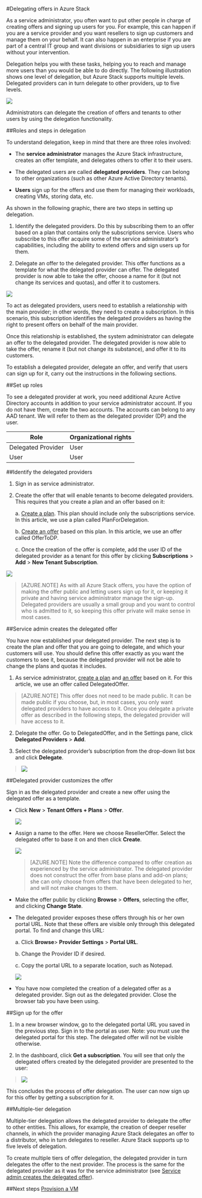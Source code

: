 <properties
	pageTitle="Delegating offers in Azure Stack | Microsoft Azure"
	description="Learn how to put other people in charge of creating offers and signing up users for you."
	services="azure-stack"
	documentationCenter=""
	authors="AlfredoPizzirani"
	manager="byronr"
	editor=""/>

<tags
	ms.service="azure-stack"
	ms.workload="na"
	ms.tgt_pltfrm="na"
	ms.devlang="na"
	ms.topic="article"
	ms.date="10/07/2016"
	ms.author="alfredop"/>



#Delegating offers in Azure Stack


As a service administrator, you often want to put other people in charge
of creating offers and signing up users for you. For example, this can
happen if you are a service provider and you want resellers to sign up
customers and manage them on your behalf. It can also happen in an
enterprise if you are part of a central IT group and want divisions or
subsidiaries to sign up users without your intervention.

Delegation helps you with these tasks, helping you to reach and manage
more users than you would be able to do directly. The following
illustration shows one level of delegation, but Azure Stack supports
multiple levels. Delegated providers can in turn delegate to other
providers, up to five levels.

![](media/azure-stack-delegated-provider/image1.png)

Administrators can delegate the creation of offers and tenants
to other users by using the delegation functionality.

##Roles and steps in delegation


To understand delegation, keep in mind that there are three roles
involved:

-   The **service administrator** manages the Azure Stack
    infrastructure, creates an offer template, and delegates others to
    offer it to their users.

-   The delegated users are called **delegated providers**. They can
    belong to other organizations (such as other Azure Active
    Directory tenants).

-   **Users** sign up for the offers and use them for managing their
    workloads, creating VMs, storing data, etc.

As shown in the following graphic, there are two steps in setting up
delegation.

1.  Identify the delegated providers. Do this by subscribing them to an
    offer based on a plan that contains only the subscriptions service.
    Users who subscribe to this offer acquire some of the service
    administrator’s capabilities, including the ability to extend offers
    and sign users up for them.

2.  Delegate an offer to the delegated provider. This offer functions as
    a template for what the delegated provider can offer. The delegated
    provider is now able to take the offer, choose a name for it (but
    not change its services and quotas), and offer it to customers.

![](media/azure-stack-delegated-provider/image2.png)

To act as delegated providers, users need to establish a relationship
with the main provider; in other words, they need to create a
subscription. In this scenario, this subscription identifies the
delegated providers as having the right to present offers on behalf of
the main provider.

Once this relationship is established, the system administrator can
delegate an offer to the delegated provider. The delegated provider is
now able to take the offer, rename it (but not change its substance),
and offer it to its customers.

To establish a delegated provider, delegate an offer, and verify that
users can sign up for it, carry out the instructions in the following
sections.

##Set up roles


To see a delegated provider at work, you need additional Azure
Active Directory accounts in addition to your service administrator
account. If you do not have them, create the two accounts. The accounts
can belong to any AAD tenant. We will refer to them as the delegated
provider (DP) and the user.

| **Role** | **Organizational rights** |
| -------------------- | ----------------------- |
|  Delegated Provider | User |
| User | User |

##Identify the delegated providers


1.  Sign in as service administrator.

2.  Create the offer that will enable tenants to become
    delegated providers. This requires that you create a plan and an
    offer based on it:

    a.  [Create a
        plan](azure-stack-create-plan.md).
        This plan should include only the subscriptions service. In this
        article, we use a plan called PlanForDelegation.

    b.  [Create an
        offer](azure-stack-create-offer.md)
        based on this plan. In this article, we use an offer
        called OfferToDP.

    c.  Once the creation of the offer is complete, add the user ID of
        the delegated provider as a tenant for this offer by clicking
        **Subscriptions** &gt; **Add** &gt; **New Tenant Subscription**.

  ![](media/azure-stack-delegated-provider/image3.png)

> [AZURE.NOTE] As with all Azure Stack offers, you have the option of making
> the offer public and letting users sign up for it, or keeping it
> private and having service administrator manage the sign-up. Delegated
> providers are usually a small group and you want to control who is
> admitted to it, so keeping this offer private will make sense in most
> cases.

##Service admin creates the delegated offer


You have now established your delegated provider. The next step is to
create the plan and offer that you are going to delegate, and which your
customers will use. You should define this offer exactly as you want the
customers to see it, because the delegated provider will not be able to
change the plans and quotas it includes.

1.  As service administrator, [create a
    plan](azure-stack-create-plan.md)
    and [an
    offer](azure-stack-create-offer.md)
    based on it. For this article, we use an offer
    called DelegatedOffer.
> [AZURE.NOTE] This offer does not need to be made public. It can be made
> public if you choose, but, in most cases, you only want delegated
> providers to have access to it. Once you delegate a private offer as
> described in the following steps, the delegated provider will have
> access to it.

2.  Delegate the offer. Go to DelegatedOffer, and in the Settings pane,
    click **Delegated Providers** &gt; **Add**.

3.  Select the delegated provider’s subscription from the drop-down list
    box and click **Delegate**.

> ![](media/azure-stack-delegated-provider/image4.png)

##Delegated provider customizes the offer


Sign in as the delegated provider and create a new offer using the delegated offer as a template.

-  Click **New** &gt; **Tenant Offers + Plans** &gt; **Offer**.


	![](media/azure-stack-delegated-provider/image5.png)


-  Assign a name to the offer. Here we choose ResellerOffer. Select the delegated offer to base it on and then click **Create**.
    
	![](media/azure-stack-delegated-provider/image6.png)


	>[AZURE.NOTE] Note the difference compared to offer creation as experienced by the service administrator. The delegated provider does not construct the offer from base plans and add-on plans; she can only choose from offers that have been delegated to her, and will not make changes to them.


-  Make the offer public by clicking **Browse** &gt; **Offers**, selecting the offer, and clicking **Change State**.

-  The delegated provider exposes these offers through his or her own portal URL. Note that these offers are visible only through this    delegated portal. To find and change this URL:

    a.  Click **Browse**&gt; **Provider Settings** &gt; **Portal URL**.

    b.  Change the Provider ID if desired.

    c.  Copy the portal URL to a separate location, such as Notepad.

    ![](media/azure-stack-delegated-provider/image7.png)
<!-- -->
-  You have now completed the creation of a delegated offer as a delegated provider. Sign out as the delegated provider. Close the browser tab you have been using.

##Sign up for the offer


1.  In a new browser window, go to the delegated portal URL you saved in
    the previous step. Sign in to the portal as user. Note: you must use
    the delegated portal for this step. The delegated offer will not be
    visible otherwise.

2.  In the dashboard, click **Get a subscription**. You will see that
    only the delegated offers created by the delegated provider are
    presented to the user:

> ![](media/azure-stack-delegated-provider/image8.png)

This concludes the process of offer delegation. The user can now sign up
for this offer by getting a subscription for it.

##Multiple-tier delegation


Multiple-tier delegation allows the delegated provider to delegate the
offer to other entities. This allows, for example, the creation of
deeper reseller channels, in which the provider managing Azure Stack
delegates an offer to a distributor, who in turn delegates to reseller.
Azure Stack supports up to five levels of delegation.

To create multiple tiers of offer delegation, the delegated provider in
turn delegates the offer to the next provider. The process is the same
for the delegated provider as it was for the service administrator (see
[Service admin creates the delegated
offer](#service-admin-creates-the-delegated-offer)).

##Next steps
[Provision a VM](azure-stack-provision-vm.md)
